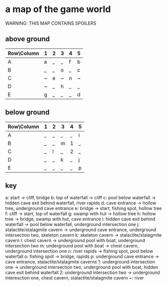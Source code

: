 # a map of the game world
WARNING: THIS MAP CONTAINS SPOILERS
## above ground
Row\Column |      1      |      2      |      3      |      4      |      5
-----------|-------------|-------------|-------------|-------------|------------
A          |      a      |      _      |      _      |      f      |      b
B          |      _      |      _      |      o      |      _      |      c
C          |      ~      |      e      |      ~      |      n      |      ~
D          |      ~      |      _      |      h      |      _      |      _
E          |      g      |      _      |      _      |      _      |      d
## below ground
Row\Column |      1      |      2      |      3      |      4      |      5
-----------|-------------|-------------|-------------|-------------|------------
A          |      _      |      _      |      _      |      _      |      i
B          |      _      |      _      |      m      |      1      |      _
C          |      _      |      l      |      _      |      2      |      _
D          |      _      |      _      |      k      |      _      |      j
E          |      _      |      _      |      _      |      _      |      p
## key
a: start -> cliff, bridge
b: top of waterfall -> cliff
c: pool below waterfall -> hidden cave exit behind waterfall, river rapids
d: cave entrance -> hollow tree, underground cave entrance
e: bridge -> start, fishing spot, hollow tree
f: cliff -> start, top of waterfall
g: swamp with hut -> hollow tree
h: hollow tree -> bridge, swamp with hut, cave entrance
i: hidden cave exit behind waterfall -> pool below waterfall, underground intersection one
j: stalactite/stalagmite cavern -> underground cave entrance, underground intersection two, skeleton cavern
k: skeleton cavern -> stalactite/stalagmite cavern
l: chest cavern -> underground pool with boat, underground intersection two
m: underground pool with boat -> chest cavern, underground intersection one
n: river rapids -> fishing spot, pool below waterfall
o: fishing spot -> bridge, rapids
p: underground cave entrance -> cave entrance, stalactite/stalagmite caverns
1: underground intersection one -> underground intersection two, underground pool with boat, hidden cave exit behind waterfall
2: underground intersection two -> underground interesction one, chest cavern, stalactite/stalagmite cavern
~: river